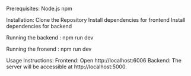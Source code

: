 Prerequisites:
Node.js
npm

Installation:
Clone the Repository
Install dependencies for frontend
Install dependencies for backend

Running the backend : npm run dev

Running the fronend : npm run dev

Usage Instructions:
Frontend: Open http://localhost:6006
Backend: The server will be accessible at http://localhost:5000.
